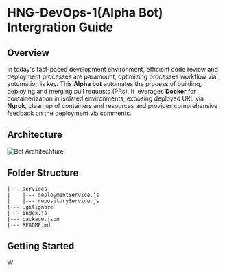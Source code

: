 # HNG-DevOps-1(Alpha Bot) Intergration Guide

## Overview

In today's fast-paced development environment, efficient code review and deployment processes are paramount, optimizing processes workflow via automation is key. 
This **Alpha bot** automates the process of building, deploying and merging pull requests (PRs). It leverages **Docker** for containerization in isolated environments, exposing deployed URL via **Ngrok**, clean up of containers and resources and provides comprehensive feedback on the deployment via comments.

## Architecture
![Bot Architechture](https://excalidraw.com/#json=c7hLjaZqz4cWcCxWJDAUY,7umdP-IFd03OQu4hUovwiQ)

## Folder Structure
```
|--- services
|    |--- deploymentService.js
|    |--- repositoryService.js
|--- .gitignore
|--- index.js
|--- package.json
|--- README.md
```

## Getting Started

W
